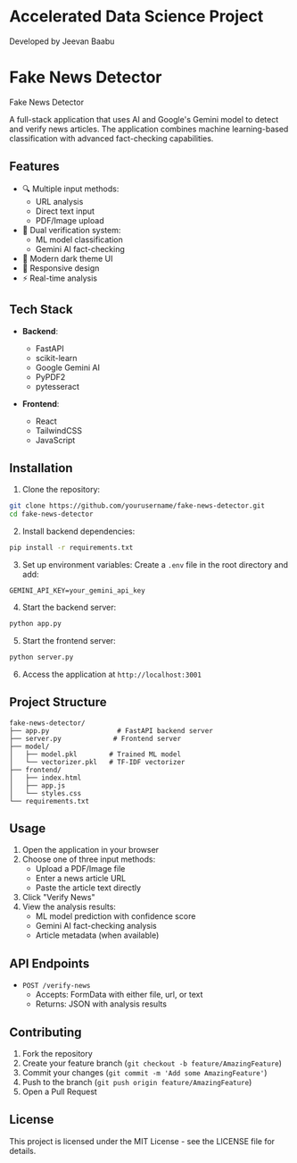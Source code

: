 # Accelerated Data Science Project
Developed by Jeevan Baabu
# Fake News Detector


Fake News Detector

A full-stack application that uses AI and Google's Gemini model to detect and verify news articles. The application combines machine learning-based classification with advanced fact-checking capabilities.

## Features

- 🔍 Multiple input methods:
  - URL analysis
  - Direct text input
  - PDF/Image upload
- 🤖 Dual verification system:
  - ML model classification
  - Gemini AI fact-checking
- 🎨 Modern dark theme UI
- 📱 Responsive design
- ⚡ Real-time analysis

## Tech Stack

- **Backend**:
  - FastAPI
  - scikit-learn
  - Google Gemini AI
  - PyPDF2
  - pytesseract

- **Frontend**:
  - React
  - TailwindCSS
  - JavaScript

## Installation

1. Clone the repository:
```bash
git clone https://github.com/yourusername/fake-news-detector.git
cd fake-news-detector
```

2. Install backend dependencies:
```bash
pip install -r requirements.txt
```

3. Set up environment variables:
Create a `.env` file in the root directory and add:
```env
GEMINI_API_KEY=your_gemini_api_key
```

4. Start the backend server:
```bash
python app.py
```

5. Start the frontend server:
```bash
python server.py
```

6. Access the application at `http://localhost:3001`

## Project Structure

```
fake-news-detector/
├── app.py                 # FastAPI backend server
├── server.py             # Frontend server
├── model/
│   ├── model.pkl        # Trained ML model
│   └── vectorizer.pkl   # TF-IDF vectorizer
├── frontend/
│   ├── index.html
│   ├── app.js
│   └── styles.css
└── requirements.txt
```

## Usage

1. Open the application in your browser
2. Choose one of three input methods:
   - Upload a PDF/Image file
   - Enter a news article URL
   - Paste the article text directly
3. Click "Verify News"
4. View the analysis results:
   - ML model prediction with confidence score
   - Gemini AI fact-checking analysis
   - Article metadata (when available)

## API Endpoints

- `POST /verify-news`
  - Accepts: FormData with either file, url, or text
  - Returns: JSON with analysis results

## Contributing

1. Fork the repository
2. Create your feature branch (`git checkout -b feature/AmazingFeature`)
3. Commit your changes (`git commit -m 'Add some AmazingFeature'`)
4. Push to the branch (`git push origin feature/AmazingFeature`)
5. Open a Pull Request

## License

This project is licensed under the MIT License - see the LICENSE file for details. 
